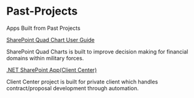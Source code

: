 # Past-Projects
Apps Built from Past Projects

[SharePoint Quad Chart User Guide](https://github.com/budostylz/Past-Projects/blob/master/SharePoint%20Quad%20Charts/Quad%20User%20Guide.pptx?raw=true)

SharePoint Quad Charts is built to improve decision making for financial domains within military forces.

[.NET SharePoint App(Client Center)](https://github.com/budostylz/Past-Projects/tree/master/CCPProject)

Client Center project is built for private client which handles contract/proposal development through automation.




